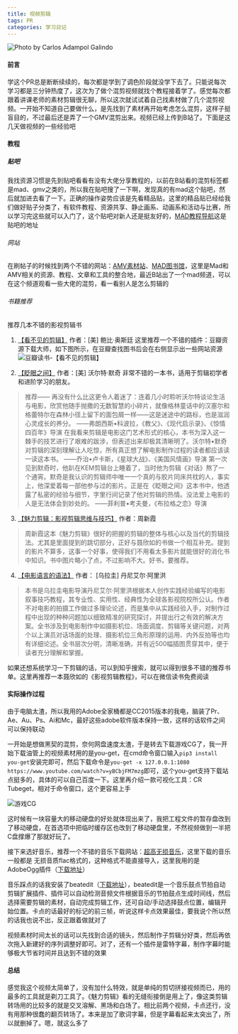 ```yaml
---
title: 视频剪辑
tags: PR
categories: 学习日记
---
```


![Photo by Carlos Adampol Galindo](https://blog-1258579174.cos.ap-chengdu.myqcloud.com/images/20191026.jpg)

#### 前言
学这个PR总是断断续续的，每次都是学到了调色阶段就没学下去了。只能说每次学习都是三分钟热度了，这次为了做个混剪视频就找个教程接着学了。感觉每次都跟着讲课老师的素材剪辑很无聊，所以这次就试试着自己找素材做了几个混剪视频。一开始不知道自己要做什么，是先找到了素材再开始考虑怎么混剪，这样子挺盲目的，不过最后还是弄了一个GMV混剪出来。视频已经上传到B站了。下面是这几天做视频的一些经验吧

#### 教程
##### 贴吧
我找资源习惯是先到贴吧看看有没有大佬分享教程的，以前在B站看的混剪标签都是mad、gmv之类的，所以我在贴吧搜了一下啊，发现真的有mad这个贴吧，然后就加进去看了一下。正确的操作姿势应该是先看精品贴，这里的精品贴已经给我们做好贴子分类了，有软件教程、资源共享、静止画系、动画系和活动与比赛，所以学习完这些就可以入门了，这个贴吧对新人还是挺友好的，[MAD教程导航](https://tieba.baidu.com/p/5405972673)这是贴吧的地址

###### 网站
在刷帖子的时候找到两个不错的网站：[AMV素材站](https://www.amvscz.com)、[MAD图书馆](https://acglibrary.com/tutorial/new_guide)，这里是Mad和AMV相关的资源、教程、文章和工具的整合地，最近B站出了一个mad频道，可以在这个频道观看一些大佬的混剪，看一看别人是怎么剪辑的

###### 书籍推荐
推荐几本不错的影视剪辑书
1. [【看不见的剪辑】](https://book.douban.com/subject/22506376/)  作者：[美] 鲍比·奥斯廷
这里推荐一个不错的插件：豆瓣资源下载大师，如下图所示，在豆瓣查找图书后会在右侧显示出一些网站资源
![豆瓣读书-【看不见的剪辑】](https://blog-1258579174.cos.ap-chengdu.myqcloud.com/images/2019-10-26_23-45-43.png)

2. [【眨眼之间】](https://book.douban.com/subject/11601218/)  作者：[美] 沃尔特·默奇
非常不错的一本书，适用于剪辑初学者和进阶学习的朋友。
> 推荐——
> 再没有什么比这更令人着迷了：连着几小时聆听沃尔特谈论生活与电影，欣赏他随手抛撒的无数智慧的小碎片，就像格林童话中的汉塞尔和格蕾特尔在森林小径上留下的面包屑一样——这是迷途中的路标，也是滋润心灵成长的养分。
——弗朗西斯•科波拉，《教父》、《现代启示录》、《惊情四百年》导演
> 在我看来剪辑是电影这门艺术形式的核心，本书为深入这一棘手的技艺进行了艰难的跋涉，但表述出来却极其清晰明了。沃尔特•默奇对剪辑的深刻理解让人吃惊，所有真正想了解电影制作过程的读者都应该读一读这本书。
——乔治•卢卡斯，《星球大战》、《美国风情画》导演
> 第一次见到默奇时，他趴在KEM剪辑台上睡着了，当时他为剪辑《对话》熬了一个通宵。默奇是我认识的剪辑师中唯一一个真的与胶片同床共枕的人，事实上，他深爱着每一部他参与过的影片。正是在《眨眼之间》这本书中，他透露了私密的经验与细节，字里行间记录了他对剪辑的热情。没法爱上电影的人是无法体会到妙处的。
——菲利普•考夫曼，《布拉格之恋》导演

3. [【魅力剪辑：影视剪辑思维与技巧】](https://book.douban.com/subject/6126790/)  作者：周新霞
> 周新霞这本《魅力剪辑》很好的把握的剪辑的整体与核心以及当代的剪辑技法。尤其是里面提到的跳切部分，正好与聂欣如的书做一个相互补充。提到的影片不算多，这事一个好事，使得我们不用看太多影片就能很好的消化书中知识。书中图片略小了点，不过影响不大。好书，要推荐。

4. [【电影语言的语法】](https://book.douban.com/subject/20516061/)  作者： [乌拉圭] 丹尼艾尔·阿里洪
> 本书是乌拉圭电影导演丹尼艾尔·阿里洪根据本人创作实践经验编写的电影叙事技巧教程，其专业性、实用性、经典性为全球各影视院校所公认。作者不对电影的拍摄工作做过多理论论述，而是集中从实践经验入手，对制作过程中出现的种种问题加以细致精准的研究探讨，并提出行之有效的解决方案。全书涉及到电影制作中如摄影机位、场面调度、剪辑等关键问题，对两个以上演员对话场面的处理、摄影机位三角形原理的运用、内外反拍等也均有详细论述。全书层次分明，清晰准确，并有近500幅插图贯穿其中，便于读者充分理解和掌握。

如果还想系统学习一下剪辑的话，可以到知乎搜索，就可以得到很多不错的推荐书单。这里再推荐一本聂欣如的《影视剪辑教程》，可以在微信读书免费阅读

#### 实际操作过程
由于电脑太渣，所以我用的Adobe全家桶都是CC2015版本的我电，脑装了Pr、Ae、Au、Ps、Ai和Mc，最好这些adobe软件版本保持一致，这样的话软件之间可以保持联动

一开始是想做黑契的混剪，奈何网盘速度太渣，于是转去下载游戏CG了，我一开始下载油管上的视频素材用的是you-get，在cmd命令窗口输入`pip3 install you-get`安装完即可，然后下载命令是`you-get -x 127.0.0.1:1080 https://www.youtube.com/watch?v=yBCbjFM7mzg`即可，这个you-get支持下载站点挺多的，具体的可以自己百度一下。这里再介绍一款可视化工具：CR Tubeget，相对于命令窗口，这个更容易上手

![游戏CG](https://blog-1258579174.cos.ap-chengdu.myqcloud.com/images/2019-10-27_00-25-40.png)

这时候有一块容量大的移动硬盘的好处就体现出来了，我把工程文件的暂存盘改到了移动硬盘，在首选项中把临时缓存区也改到了移动硬盘里，不然视频做到一半把C盘撑爆了那就好玩了。

接下来选好音乐，推荐一个不错的音乐下载网站：[超高无损音乐](https://www.sq688.com)，这里下载的音乐一般都是
无损音质flac格式的，这种格式不能直接导入，这里我用的是AdobeOgg插件（[下载地址](https://github.com/fnordware/AdobeOgg)）

音乐踩点的话我安装了beatedit（[下载地址](http://www.lookae.com/beatedit-10102/)），beatedit是一个音乐鼓点节拍自动剪辑扩展插件、插件可以自动检测音频文件根据音乐的节拍鼓点生成时间线，然后选择需要剪辑的素材，自动完成剪辑工作，还可自动/手动选择鼓点位置，编辑开始位置。卡点的话最好的标记的前三帧，听说这样卡点效果最佳，要我说个所以然的话我也说不出，反正跟着做就对了

视频素材时间太长的话可以先找到合适的镜头，然后制作子剪辑分好类，然后再依次拖入新建好的序列调整好即可。对了，还有一个插件是雷特字幕，制作字幕时能够极大节省时间并且达到不错的效果

#### 总结
感觉我这个视频太简单了，没有加什么特效，就是单纯的剪切拼接视频而已，用的最多的工具就是剃刀工具了。《魅力剪辑》看的无缝衔接倒是用上了，像这类剪辑转场用的比较多的就是交叉溶解、黑场和白场了。相比前两个视频，卡点还行，没有用那种很蠢的翻页转场了。本来是加了歌词字幕，但是字幕看起来太突出了，所以就删掉了。嗯，就这么多了
